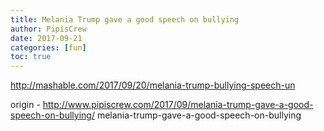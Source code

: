 ```yaml
---
title: Melania Trump gave a good speech on bullying
author: PipisCrew
date: 2017-09-21
categories: [fun]
toc: true
---
```


http://mashable.com/2017/09/20/melania-trump-bullying-speech-un

origin - http://www.pipiscrew.com/2017/09/melania-trump-gave-a-good-speech-on-bullying/ melania-trump-gave-a-good-speech-on-bullying